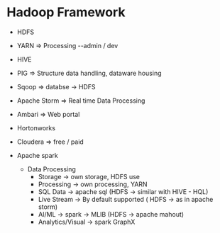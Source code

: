 # Hadoop Framework

* HDFS
* YARN => Processing --admin / dev
* HIVE
* PIG => Structure data handling, dataware housing

* Sqoop => databse -> HDFS
* Apache Storm => Real time Data Processing

* Ambari => Web portal
* Hortonworks
* Cloudera => free / paid
 
* Apache spark
    * Data Processing
        * Storage -> own storage, HDFS use
        * Processing -> own processing, YARN
        * SQL Data -> apache sql (HDFS -> similar with HIVE - HQL)
        * Live Stream -> By default supported ( HDFS -> as in apache storm)
        * AI/ML -> spark -> MLIB (HDFS -> apache mahout)
        * Analytics/Visual -> spark GraphX